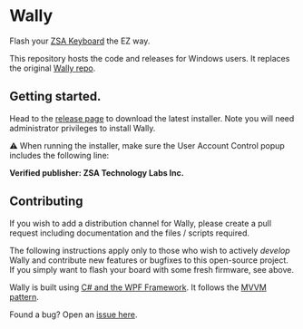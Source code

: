 # Wally

Flash your [ZSA Keyboard](https://zsa.io) the EZ way.

This repository hosts the code and releases for Windows users. It replaces the original
[Wally repo](https://github.com/zsa/wally).

## Getting started.
Head to the [release page](https://github.com/zsa/wally-win/releases) to download the latest installer. Note you will need administrator privileges to install Wally.

⚠️ When running the installer, make sure the User Account Control popup includes the following line:

**Verified publisher: ZSA Technology Labs Inc.**

## Contributing
If you wish to add a distribution channel for Wally, please create a pull request including documentation and the files / scripts required.

The following instructions apply only to those who wish to actively _develop_ Wally and contribute new features or bugfixes to this open-source project. If you simply want to flash your board with some fresh firmware, see above.

Wally is built using [C# and the WPF Framework](https://docs.microsoft.com/en-us/dotnet/desktop/wpf/getting-started/walkthrough-my-first-wpf-desktop-application?view=netframeworkdesktop-4.8). It follows the [MVVM pattern](https://docs.microsoft.com/en-us/archive/msdn-magazine/2009/february/patterns-wpf-apps-with-the-model-view-viewmodel-design-pattern). 

Found a bug? Open an [issue here](https://github.com/zsa/wally-win/issues).
